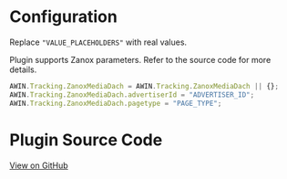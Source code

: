 
# Configuration

Replace `"VALUE_PLACEHOLDERS"` with real values.

Plugin supports Zanox parameters. Refer to the source code for more
details.

``` javascript
AWIN.Tracking.ZanoxMediaDach = AWIN.Tracking.ZanoxMediaDach || {};
AWIN.Tracking.ZanoxMediaDach.advertiserId = "ADVERTISER_ID";
AWIN.Tracking.ZanoxMediaDach.pagetype = "PAGE_TYPE";
```



# Plugin Source Code

[View on
GitHub](https://github.com/awin/awin-tracking/blob/master/web/thirdparty/zanoxMediaDach.js)